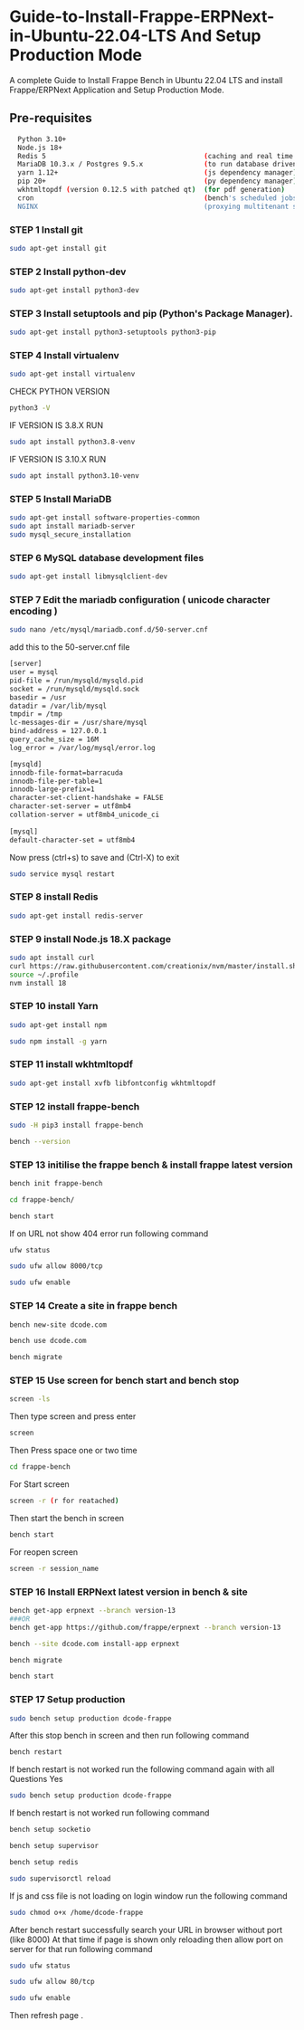 # Guide-to-Install-Frappe-ERPNext-in-Ubuntu-22.04-LTS And Setup Production Mode


A complete Guide to Install Frappe Bench in Ubuntu 22.04 LTS and install Frappe/ERPNext Application and Setup Production Mode.


## Pre-requisites


```bash
  Python 3.10+
  Node.js 18+
  Redis 5                                       (caching and real time updates)
  MariaDB 10.3.x / Postgres 9.5.x               (to run database driven apps)
  yarn 1.12+                                    (js dependency manager)
  pip 20+                                       (py dependency manager)
  wkhtmltopdf (version 0.12.5 with patched qt)  (for pdf generation)
  cron                                          (bench's scheduled jobs: automated certificate renewal, scheduled backups)
  NGINX                                         (proxying multitenant sites in production)
```

### STEP 1 Install git

```bash
sudo apt-get install git
```

### STEP 2 Install python-dev

```bash
sudo apt-get install python3-dev
```

### STEP 3 Install setuptools and pip (Python's Package Manager).

```bash
sudo apt-get install python3-setuptools python3-pip
```

### STEP 4 Install virtualenv

```bash
sudo apt-get install virtualenv
```

CHECK PYTHON VERSION

```bash
python3 -V
```

IF VERSION IS 3.8.X RUN

```bash
sudo apt install python3.8-venv
```

IF VERSION IS 3.10.X RUN

```bash
sudo apt install python3.10-venv
```

### STEP 5 Install MariaDB

```bash
sudo apt-get install software-properties-common
sudo apt install mariadb-server
sudo mysql_secure_installation
```

### STEP 6 MySQL database development files

```bash
sudo apt-get install libmysqlclient-dev
```

### STEP 7 Edit the mariadb configuration ( unicode character encoding )

```bash
sudo nano /etc/mysql/mariadb.conf.d/50-server.cnf
```

add this to the 50-server.cnf file

```bash
[server]
user = mysql
pid-file = /run/mysqld/mysqld.pid
socket = /run/mysqld/mysqld.sock
basedir = /usr
datadir = /var/lib/mysql
tmpdir = /tmp
lc-messages-dir = /usr/share/mysql
bind-address = 127.0.0.1
query_cache_size = 16M
log_error = /var/log/mysql/error.log

[mysqld]
innodb-file-format=barracuda
innodb-file-per-table=1
innodb-large-prefix=1
character-set-client-handshake = FALSE
character-set-server = utf8mb4
collation-server = utf8mb4_unicode_ci      
 
[mysql]
default-character-set = utf8mb4
```

Now press (ctrl+s) to save and (Ctrl-X) to exit 

```bash
sudo service mysql restart
```

### STEP 8 install Redis

```bash
sudo apt-get install redis-server
```

### STEP 9 install Node.js 18.X package

```bash
sudo apt install curl 
curl https://raw.githubusercontent.com/creationix/nvm/master/install.sh | bash
source ~/.profile
nvm install 18 
```

### STEP 10 install Yarn

```bash
sudo apt-get install npm

sudo npm install -g yarn
```

### STEP 11 install wkhtmltopdf

```bash
sudo apt-get install xvfb libfontconfig wkhtmltopdf
```

### STEP 12 install frappe-bench

```bash 
sudo -H pip3 install frappe-bench

bench --version
```

### STEP 13 initilise the frappe bench & install frappe latest version

```bash
bench init frappe-bench 

cd frappe-bench/

bench start
```
If on URL not show 404 error run following command

```bash
ufw status

sudo ufw allow 8000/tcp

sudo ufw enable
```


### STEP 14 Create a site in frappe bench

```bash
bench new-site dcode.com

bench use dcode.com

bench migrate
```

### STEP 15 Use screen for bench start and bench stop 

```bash
screen -ls 
```
Then type screen and press enter
```bash
screen
```
Then Press space one or two time

```bash
cd frappe-bench
```
For Start screen

```bash 
screen -r (r for reatached)
```
Then start the bench in screen

```bash
bench start
```
For reopen screen

```bash
screen -r session_name
```

### STEP 16 Install ERPNext latest version in bench & site

```bash
bench get-app erpnext --branch version-13
###OR
bench get-app https://github.com/frappe/erpnext --branch version-13

bench --site dcode.com install-app erpnext

bench migrate

bench start
```

### STEP 17 Setup production

```bash
sudo bench setup production dcode-frappe
```
After this stop bench in screen and then run following command

```bash
bench restart
```

If bench restart is not worked run the following command again with all Questions Yes

```bash
sudo bench setup production dcode-frappe
```
If bench restart is not worked run following command

```bash
bench setup socketio

bench setup supervisor

bench setup redis

sudo supervisorctl reload
```

If js and css file is not loading on login window run the following command

```bash
sudo chmod o+x /home/dcode-frappe
```

After bench restart successfully search your URL in browser without port (like 8000) At that time if page is shown only reloading then allow port on server for that run following command

```bash
sudo ufw status

sudo ufw allow 80/tcp

sudo ufw enable
```
Then refresh page .



